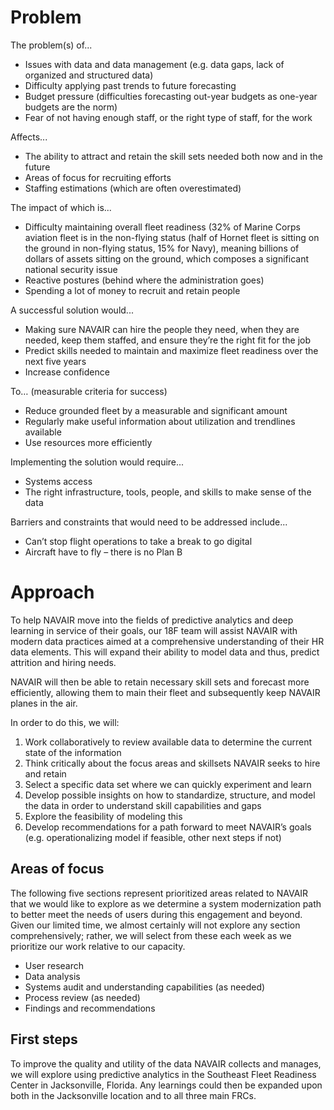 # Problem

The problem(s) of...
 - Issues with data and data management (e.g. data gaps, lack of organized and structured data)
 - Difficulty applying past trends to future forecasting
 - Budget pressure (difficulties forecasting out-year budgets as one-year budgets are the norm)
 - Fear of not having enough staff, or the right type of staff, for the work

Affects...
 - The ability to attract and retain the skill sets needed both now and in the future
 - Areas of focus for recruiting efforts
 - Staffing estimations (which are often overestimated)

The impact of which is...
 - Difficulty maintaining overall fleet readiness (32% of Marine Corps aviation fleet is in the non-flying status (half of Hornet fleet is sitting on the ground in non-flying status, 15% for Navy), meaning billions of dollars of assets sitting on the ground, which composes a significant national security issue
 - Reactive postures (behind where the administration goes)
 - Spending a lot of money to recruit and retain people

A successful solution would...
 - Making sure NAVAIR can hire the people they need, when they are needed, keep them staffed, and ensure they’re the right fit for the job
 - Predict skills needed to maintain and maximize fleet readiness over the next five years
 - Increase confidence

To… (measurable criteria for success)
 - Reduce grounded fleet by a measurable and significant amount  
 - Regularly make useful information about utilization and trendlines available
 - Use resources more efficiently 

Implementing the solution would require...
 - Systems access
 - The right infrastructure, tools, people, and skills to make sense of the data

Barriers and constraints that would need to be addressed include...
 - Can’t stop flight operations to take a break to go digital
 - Aircraft have to fly – there is no Plan B


# Approach

To help NAVAIR move into the fields of predictive analytics and deep learning in service of their goals, our 18F team will assist NAVAIR with modern data practices aimed at a comprehensive understanding of their HR data elements. This will expand their ability to model data and thus, predict attrition and hiring needs. 

NAVAIR will then be able to retain necessary skill sets and forecast more efficiently, allowing them to main their fleet and subsequently keep NAVAIR planes in the air. 

In order to do this, we will:
1. Work collaboratively to review available data to determine the current state of the information
2. Think critically about the focus areas and skillsets NAVAIR seeks to hire and retain
3. Select a specific data set where we can quickly experiment and learn
4. Develop possible insights on how to standardize, structure, and model the data in order to understand skill capabilities and gaps 
5. Explore the feasibility of modeling this
6. Develop recommendations for a path forward to meet NAVAIR’s goals (e.g. operationalizing model if feasible, other next steps if not)


## Areas of focus

The following five sections represent prioritized areas related to NAVAIR that we would like to explore as we determine a system modernization path to better meet the needs of users during this engagement and beyond. 
Given our limited time, we almost certainly will not explore any section comprehensively; rather, we will select from these each week as we prioritize our work relative to our capacity.
 - User research
 - Data analysis
 - Systems audit and understanding capabilities (as needed)
 - Process review (as needed)
 - Findings and recommendations


## First steps

To improve the quality and utility of the data NAVAIR collects and manages, we will explore using predictive analytics in the Southeast Fleet Readiness Center in Jacksonville, Florida. Any learnings could then be expanded upon both in the Jacksonville location and to all three main FRCs.
